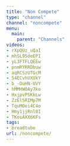 ```yaml
---
title: "Non Compete"
type: "channel"
channel: "noncompete"
menu:
  main:
    parent: "Channels"
videos:
- rXpQUz_uQaI
- mhSL95deEPI
- yL3FTFLQEEw
- pnmRYRRDbuw
- aqRCSzUTGcM
- 54ECvhUXUkY
- b_-DuHN-UVY
- hMMHW0Ay7ko
- HxjpvPSKkLw
- ZzEl5RIMp7M
- TquMOei4C4o
- Hmy1jjRnl8I
- TKoiAXX6KFs
tags:
- breadtube
url: /noncompete/
---
```

